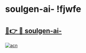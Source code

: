 # soulgen-ai- !fjwfe

# <h2><a href="https://0whhsj.esa.edu.pl?title=soulgen-ai-&ref=fjwfe">🔗👉 🔴 soulgen-ai-</a></h2>

[![acn](https://github.com/user-attachments/assets/0f9c940e-d8b0-45ae-aac7-cd30a18b3e1c)](https://0whhsj.esa.edu.pl?title=soulgen-ai-&ref=fjwfe)


